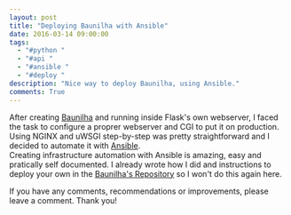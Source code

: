 ```yaml
---
layout: post
title: "Deploying Baunilha with Ansible"
date: 2016-03-14 09:00:00
tags:
  - "#python "
  - "#api "
  - "#ansible "
  - "#deploy "
description: "Nice way to deploy Baunilha, using Ansible."
comments: True
---
```


After creating [Baunilha](http://baunilha.deployeveryday.com/) and running inside Flask's own webserver, I faced the task to configure a proprer webserver and CGI to put it on production. Using NGINX and uWSGI step-by-step was pretty straightforward and I decided to automate it with [Ansible](https://www.ansible.com/).     
Creating infrastructure automation with Ansible is amazing, easy and pratically self documented. I already wrote how I did and instructions to deploy your own in the [Baunilha's Repository](https://github.com/jonatasbaldin/baunilha) so I won't do this again here.     

If you have any comments, recommendations or improvements, please leave a comment. Thank you!
